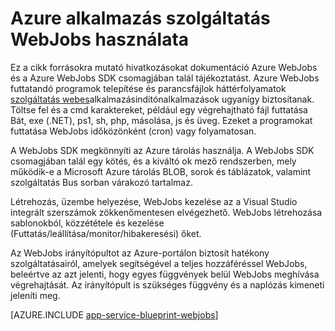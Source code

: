 <properties
    pageTitle="Azure App szolgáltatásban WebJobs"
    description="Megtudhatja, hogyan hozhat létre WebJobs háttér vizsgálatok futtatása, szolgáltatásai, például tárhely és a szolgáltatás Bus használata és létrehozása ütemezett tevékenységek."
    services="app-service"
    documentationCenter=""
    authors="christopheranderson"
    manager="wpickett"
    editor="mollybos"/>

<tags
    ms.service="app-service"
    ms.workload="web"
    ms.tgt_pltfrm="na"
    ms.devlang="na"
    ms.topic="article"
    ms.date="12/10/2015"
    ms.author="chrande"/>

# <a name="using-webjobs-in-azure-app-service"></a>Azure alkalmazás szolgáltatás WebJobs használata

Ez a cikk forrásokra mutató hivatkozásokat dokumentáció Azure WebJobs és a Azure WebJobs SDK csomagjában talál tájékoztatást. Azure WebJobs futtatandó programok telepítése és parancsfájlok háttérfolyamatok [szolgáltatás webes](http://go.microsoft.com/fwlink/?LinkId=529714)alkalmazásindítónalkalmazások ugyanígy biztosítanak. Töltse fel és a cmd karaktereket, például egy végrehajtható fájl futtatása Bát, exe (.NET), ps1, sh, php, másolása, js és üveg. Ezeket a programokat futtatása WebJobs időközönként (cron) vagy folyamatosan.

A WebJobs SDK megkönnyíti az Azure tárolás használja. A WebJobs SDK csomagjában talál egy kötés, és a kiváltó ok mező rendszerben, mely működik-e a Microsoft Azure tárolás BLOB, sorok és táblázatok, valamint szolgáltatás Bus sorban várakozó tartalmaz.

Létrehozás, üzembe helyezése, WebJobs kezelése az a Visual Studio integrált szerszámok zökkenőmentesen elvégezhető. WebJobs létrehozása sablonokból, közzététele és kezelése (Futtatás/leállítása/monitor/hibakeresési) őket.

Az WebJobs irányítópultot az Azure-portálon biztosít hatékony szolgáltatásairól, amelyek segítségével a teljes hozzáféréssel WebJobs, beleértve az azt jelenti, hogy egyes függvények belül WebJobs meghívása végrehajtását. Az irányítópult is szükséges függvény és a naplózás kimeneti jeleníti meg.

[AZURE.INCLUDE [app-service-blueprint-webjobs](../../includes/app-service-blueprint-webjobs.md)]
